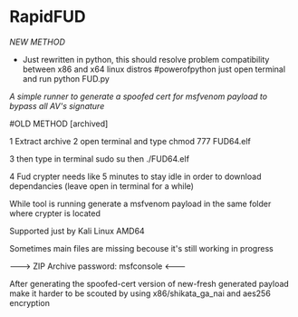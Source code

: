 # RapidFUD
*NEW METHOD*

* Just rewritten in python, this should resolve problem compatibility between x86 and x64 linux distros #powerofpython
just open terminal and run python FUD.py



*A simple runner to generate a spoofed cert for msfvenom payload to bypass all AV's signature*


#OLD METHOD [archived]



1 Extract archive
2 open terminal and type chmod 777 FUD64.elf


3 then type in terminal sudo su
then ./FUD64.elf

4 Fud crypter needs like 5 minutes to stay idle in order to download dependancies (leave open in terminal for a while)

While tool is running generate a msfvenom payload in the same folder where crypter is located

Supported just by Kali Linux AMD64

Sometimes main files are missing becouse it's still working in progress

---> ZIP Archive password: msfconsole <---

After generating the spoofed-cert version of new-fresh generated payload make it harder to be scouted by using x86/shikata_ga_nai and aes256 encryption
